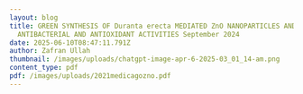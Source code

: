 ```yaml
---
layout: blog
title: GREEN SYNTHESIS OF Duranta erecta MEDIATED ZnO NANOPARTICLES AND THEIR
  ANTIBACTERIAL AND ANTIOXIDANT ACTIVITIES September 2024
date: 2025-06-10T08:47:11.791Z
author: Zafran Ullah
thumbnail: /images/uploads/chatgpt-image-apr-6-2025-03_01_14-am.png
content_type: pdf
pdf: /images/uploads/2021medicagozno.pdf
---
```

